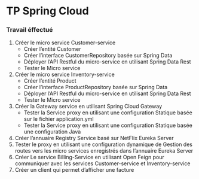# TP Spring Cloud

### Travail éffectué

1. Créer le micro service Customer-service
   - Créer l’entité Customer
   - Créer l’interface CustomerRepository basée sur Spring Data
   - Déployer l’API Restful du micro-service en utilisant Spring Data Rest
   - Tester le Micro service
2. Créer le micro service Inventory-service
   - Créer l’entité Product
   - Créer l’interface ProductRepository basée sur Spring Data
   - Déployer l’API Restful du micro-service en utilisant Spring Data Rest
   - Tester le Micro service
3. Créer la Gateway service en utilisant Spring Cloud Gateway
   - Tester la Service proxy en utilisant une configuration Statique basée
   sur le fichier application.yml
   - Tester la Service proxy en utilisant une configuration Statique basée
   une configuration Java
4. Créer l’annuaire Registry Service basé sur NetFlix Eureka Server
5. Tester le proxy en utilisant une configuration dynamique de Gestion des
   routes vers les micro services enregistrés dans l’annuaire Eureka Server
6. Créer Le service Billing-Service en utilisant Open Feign pour
   communiquer avec les services Customer-service et Inventory-service
7. Créer un client qui permet d’afficher une facture